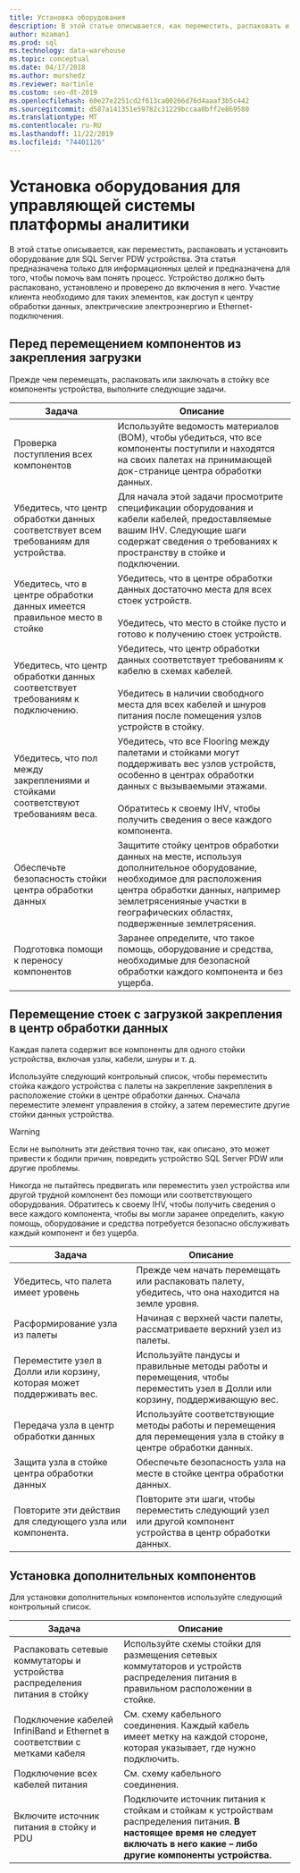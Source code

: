 ```yaml
---
title: Установка оборудования
description: В этой статье описывается, как переместить, распаковать и установить оборудование для SQL Server PDW устройства. Эта статья предназначена только для информационных целей и предназначена для того, чтобы помочь вам понять процесс. Устройство должно быть распаковано, установлено и проверено до включения в него. Участие клиента необходимо для таких элементов, как доступ к центру обработки данных, электрические электроэнергию и Ethernet-подключения.
author: mzaman1
ms.prod: sql
ms.technology: data-warehouse
ms.topic: conceptual
ms.date: 04/17/2018
ms.author: murshedz
ms.reviewer: martinle
ms.custom: seo-dt-2019
ms.openlocfilehash: 60e27e2251cd2f613ca00266d76d4aaaf3b5c442
ms.sourcegitcommit: d587a141351e59782c31229bccaa0bff2e869580
ms.translationtype: MT
ms.contentlocale: ru-RU
ms.lasthandoff: 11/22/2019
ms.locfileid: "74401126"
---
```

# <a name="hardware-installation-for-analytics-platform-system-aps-appliance"></a>Установка оборудования для управляющей системы платформы аналитики
В этой статье описывается, как переместить, распаковать и установить оборудование для SQL Server PDW устройства. Эта статья предназначена только для информационных целей и предназначена для того, чтобы помочь вам понять процесс. Устройство должно быть распаковано, установлено и проверено до включения в него. Участие клиента необходимо для таких элементов, как доступ к центру обработки данных, электрические электроэнергию и Ethernet-подключения.  
  
## <a name="BeforeMoving"></a>Перед перемещением компонентов из закрепления загрузки  
Прежде чем перемещать, распаковать или заключать в стойку все компоненты устройства, выполните следующие задачи.  
  
|Задача|Описание|  
|--------|---------------|  
|Проверка поступления всех компонентов|Используйте ведомость материалов (BOM), чтобы убедиться, что все компоненты поступили и находятся на своих палетах на принимающей док-странице центра обработки данных.|  
|Убедитесь, что центр обработки данных соответствует всем требованиям для устройства.|Для начала этой задачи просмотрите спецификации оборудования и кабели кабелей, предоставляемые вашим IHV. Следующие шаги содержат сведения о требованиях к пространству в стойке и подключении.|  
|Убедитесь, что в центре обработки данных имеется правильное место в стойке|Убедитесь, что в центре обработки данных достаточно места для всех стоек устройств.<br /><br />Убедитесь, что место в стойке пусто и готово к получению стоек устройств.|  
|Убедитесь, что центр обработки данных соответствует требованиям к подключению.|Убедитесь, что центр обработки данных соответствует требованиям к кабелю в схемах кабелей.<br /><br />Убедитесь в наличии свободного места для всех кабелей и шнуров питания после помещения узлов устройств в стойку.|  
|Убедитесь, что пол между закреплениями и стойками соответствуют требованиям веса.|Убедитесь, что все Flooring между палетами и стойками могут поддерживать вес узлов устройств, особенно в центрах обработки данных с вызываемыми этажами.<br /><br />Обратитесь к своему IHV, чтобы получить сведения о весе каждого компонента.|  
|Обеспечьте безопасность стойки центра обработки данных|Защитите стойку центров обработки данных на месте, используя дополнительное оборудование, необходимое для расположения центра обработки данных, например землетрясенияные участки в географических областях, подверженные землетрясения.|  
|Подготовка помощи к переносу компонентов|Заранее определите, что такое помощь, оборудование и средства, необходимые для безопасной обработки каждого компонента и без ущерба.|  
  
## <a name="Moving"></a>Перемещение стоек с загрузкой закрепления в центр обработки данных  
Каждая палета содержит все компоненты для одного стойки устройства, включая узлы, кабели, шнуры и т. д.  
  
Используйте следующий контрольный список, чтобы переместить стойка каждого устройства с палеты на закрепление закрепления в расположение стойки в центре обработки данных. Сначала переместите элемент управления в стойку, а затем переместите другие стойки данных устройства.  
  
> [!WARNING]  
> Если не выполнить эти действия точно так, как описано, это может привести к бодили причин, повредить устройство SQL Server PDW или другие проблемы.  
>   
> Никогда не пытайтесь предвигать или переместить узел устройства или другой трудной компонент без помощи или соответствующего оборудования. Обратитесь к своему IHV, чтобы получить сведения о весе каждого компонента, чтобы вы могли заранее определить, какую помощь, оборудование и средства потребуется безопасно обслуживать каждый компонент и без ущерба.  
  
|Задача|Описание|  
|--------|---------------|  
|Убедитесь, что палета имеет уровень|Прежде чем начать перемещать или распаковать палету, убедитесь, что она находится на земле уровня.|  
|Расформирование узла из палеты|Начиная с верхней части палеты, рассматриваете верхний узел из палеты.|  
|Переместите узел в Долли или корзину, которая может поддерживать вес.|Используйте пандусы и правильные методы работы и перемещения, чтобы переместить узел в Долли или корзину, поддерживающую вес.|  
|Передача узла в центр обработки данных|Используйте соответствующие методы работы и перемещения для перемещения узла в стойку в центре обработки данных.|  
|Защита узла в стойке центра обработки данных|Обеспечьте безопасность узла на месте в стойке центра обработки данных.|  
|Повторите эти действия для следующего узла или компонента.|Повторите эти шаги, чтобы переместить следующий узел или другой компонент устройства в центр обработки данных.|  
  
## <a name="AfterMoving"></a>Установка дополнительных компонентов  
Для установки дополнительных компонентов используйте следующий контрольный список.  
  
|Задача|Описание||  
|--------|---------------|-|  
|Распаковать сетевые коммутаторы и устройства распределения питания в стойку|Используйте схемы стойки для размещения сетевых коммутаторов и устройств распределения питания в правильном расположении в стойке.||  
|Подключение кабелей InfiniBand и Ethernet в соответствии с метками кабеля|См. схему кабельного соединения. Каждый кабель имеет метку на каждой стороне, которая указывает, где нужно подключить.||  
|Подключение всех кабелей питания|См. схему кабельного соединения.||  
|Включите источник питания в стойку и PDU|Подключите источник питания к стойкам и стойкам к устройствам распределения питания. **В настоящее время не следует включать в него какие – либо другие компоненты устройства.**||  
  
<!-- MISSING LINKS ## See Also  
[Common Metadata Query Examples &#40;SQL Server PDW&#41;](../sqlpdw/common-metadata-query-examples-sql-server-pdw.md)  -->  
  

